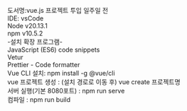 도서명:vue.js 프로젝트 투입 일주일 전    
IDE: vsCode  
Node v20.13.1  
npm v10.5.2  
-설치 확장 프로그램-  
JavaScript (ES6) code snippets  
Vetur  
Prettier - Code formatter  
Vue CLI 설치: npm install -g @vue/cli  
vue 프로젝트 생성 : (설치 경로로 이동 후) vue create 프로젝트명  
서버 실행(기본 8080포트) : npm run serve  
컴파일 : npm run build  
